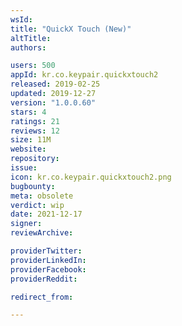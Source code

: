 ```yaml
---
wsId: 
title: "QuickX Touch (New)"
altTitle: 
authors:

users: 500
appId: kr.co.keypair.quickxtouch2
released: 2019-02-25
updated: 2019-12-27
version: "1.0.0.60"
stars: 4
ratings: 21
reviews: 12
size: 11M
website: 
repository: 
issue: 
icon: kr.co.keypair.quickxtouch2.png
bugbounty: 
meta: obsolete
verdict: wip
date: 2021-12-17
signer: 
reviewArchive:

providerTwitter: 
providerLinkedIn: 
providerFacebook: 
providerReddit: 

redirect_from:

---
```


